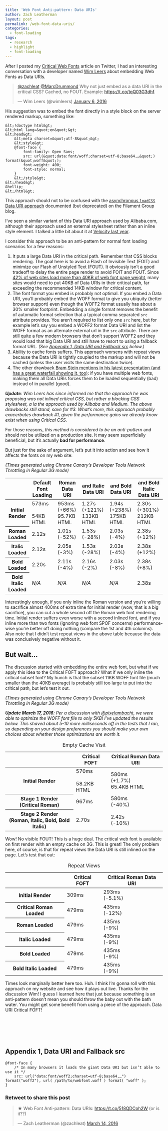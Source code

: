 ```yaml
---
title: 'Web Font Anti-pattern: Data URIs'
author: Zach Leatherman
layout: post
permalink: /web-font-data-uris/
categories:
  - font-loading
tags:
  - research
  - highlight
  - font-loading
---
```


After I posted my [Critical Web Fonts](/web/critical-webfonts/) article on Twitter, I had an interesting conversation with a developer named [Wim Leers](https://twitter.com/wimleers/) about embedding Web Fonts as Data URIs.

<blockquote class="twitter-tweet" data-conversation="none" data-lang="en"><p lang="en" dir="ltr"><a href="https://twitter.com/zachleat">@zachleat</a> <a href="https://twitter.com/MarcDrummond">@MarcDrummond</a> Why not just embed as a data URI in the critical CSS? Cached, no FOUT. Example: <a href="https://t.co/tqQ03G3dhf">https://t.co/tqQ03G3dhf</a>.</p>&mdash; Wim Leers (@wimleers) <a href="https://twitter.com/wimleers/status/684874106962100224">January 6, 2016</a></blockquote>

His suggestion was to embed the font directly in a style block on the server rendered markup, something like:

``` text
&lt;!doctype html&gt;
&lt;html lang=&quot;en&quot;&gt;
&lt;head&gt;
	&lt;meta charset=&quot;utf-8&quot;&gt;
	&lt;style&gt;
	@font-face {
		font-family: Open Sans;
		src: url(&quot;data:font/woff;charset=utf-8;base64,…&quot;) format(&quot;woff&quot;);
		font-weight: 400;
		font-style: normal;
	}
	&lt;/style&gt;
&lt;/head&gt;
&hellip;
&lt;/html&gt;
```

This approach should not to be confused with the [asynchronous `loadCSS` Data URI approach](https://www.filamentgroup.com/lab/font-loading.html) documented (but deprecated) on the Filament Group blog.

I’ve seen a similar variant of this Data URI approach used by Alibaba.com, although their approach used an external stylesheet rather than an inline style element. I talked a little bit about it at [Velocity last year](https://speakerdeck.com/zachleat/the-performance-and-usability-of-font-loading-velocity-santa-clara-2015?slide=159).

I consider this approach to be an anti-pattern for normal font loading scenarios for a few reasons:

1. It puts a large Data URI in the critical path. Remember that CSS blocks rendering. The goal here is to avoid a Flash of Invisible Text (FOIT) and minimize our Flash of Unstyled Text (FOUT). It obviously isn’t a good tradeoff to delay the entire page render to avoid FOIT and FOUT. Since [42% of web sites load more than 40KB of web font page weight](http://httparchive.org/interesting.php#bytesFont), many sites would need to put 40KB of Data URIs in their critical path, far exceeding the recommended 14KB window for critical content.
1. The font format you embed is probably not optimal. If you embed a Data URI, you’ll probably embed the WOFF format to give you ubiquity (better browser support) even though the WOFF2 format usually has about a 30% smaller footprint. Embedding a single format removes the benefit of automatic format selection that a typical comma separated `src` attribute provides. You aren’t required to list only one `src` here, but for example let’s say you embed a WOFF2 format Data URI and list the WOFF format as an alternate external url in the `src` attribute. There are still quite a few modern browsers that don’t support WOFF2 and they would load that big Data URI and still have to resort to using a fallback format URL. *(See [Appendix 1, Data URI and Fallback src](#appendix-1) below.)*
1. Ability to cache fonts suffers. This approach worsens with repeat views because the Data URI is tightly coupled to the markup and will not be cached (unless the user visits the same destination twice).
1. The other drawback [Bram Stein mentions in his latest presentation (and has a great waterfall showing it, too)](https://speakerdeck.com/bramstein/web-fonts-performance?slide=103): if you have multiple web fonts, making them all Data URIs forces them to be loaded sequentially (bad) instead of in parallel (good).

***Update**: Wim Leers has since informed me that the approach he was proposing was not inlined critical CSS, but rather a blocking CSS stylesheet, a la the approach used by Alibaba and Medium. The above drawbacks still stand, save for #3. What’s more, this approach probably exacerbates drawback #1, given the performance gains we already know exist when using Critical CSS.*

For those reasons, *this method is considered to be an anti-pattern* and should not be utilized on a production site. It may seem superficially beneficial, but it’s actually **bad for performance**.

But just for the sake of argument, let’s put it into action and see how it affects the fonts on my web site:

*(Times generated using Chrome Canary’s Developer Tools Network Throttling in Regular 3G mode)*

<table id="results-default">
	<thead>
		<tr>
			<th></th>
			<th>Default Font Loading</th>
			<th>Roman Data URI</th>
			<th>and Italic Data URI</th>
			<th>and Bold Data URI</th>
			<th>and Bold Italic Data URI</th>
		</tr>
	</thead>
	<tbody>
		<tr>
			<th>Initial Render</th>
			<td>573ms <div>&#160;</div> 54KB HTML</td>
			<td>953ms <div class="worse">(+66%)</div> 95.7KB HTML</td>
			<td>1.27s <div class="worse">(+121%)</div> 133KB HTML</td>
			<td>1.94s <div class="worse">(+238%)</div> 175KB HTML</td>
			<td>2.30s <div class="worse">(+301%)</div> 212KB HTML</td>
		</tr>
		<tr>
			<th>Roman Loaded</th>
			<td>2.12s</td>
			<td>1.01s <div class="better">(-52%)</div></td>
			<td>1.53s <div class="better">(-28%)</div></td>
			<td>2.03s <div class="better">(-4%)</div></td>
			<td>2.38s <div class="worse">(+12%)</div></td>
		</tr>
		<tr>
			<th>Italic Loaded</th>
			<td>2.12s</td>
			<td>2.05s <div class="better">(-3%)</div></td>
			<td>1.53s <div class="better">(-28%)</div></td>
			<td>2.03s <div class="better">(-4%)</div></td>
			<td>2.38s <div class="worse">(+12%)</div></td>
		</tr>
		<tr>
			<th>Bold Loaded</th>
			<td>2.20s</td>
			<td>2.11s <div class="better">(-4%)</div></td>
			<td>2.16s <div class="better">(-2%)</div></td>
			<td>2.03s <div class="better">(-8%)</div></td>
			<td>2.38s <div class="worse">(+8%)</div></td>
		</tr>
		<tr>
			<th>Bold Italic Loaded</th>
			<td><em>N/A</em></td>
			<td><em>N/A</em></td>
			<td><em>N/A</em></td>
			<td><em>N/A</em></td>
			<td>2.38s</td>
		</tr>
	</tbody>
</table>

Interestingly enough, if you only inline the Roman version and you’re willing to sacrifice almost 400ms of extra time for initial render (wow, that is a big sacrifice), you can cut a whole second off the Roman web font rendering time. Initial render suffers even worse with a second inlined font, and if you inline more than two fonts (ignoring web font SPOF concerns) performance-wise you’re better off doing nothing (compare the 1st and 4th columns). Also note that I didn’t test repeat views in the above table because the data was conclusively negative without it.

## But wait…

The discussion started with embedding the entire web font, but what if we apply this idea to the Critical FOFT approach? What if we only inline the critical subset font? My hunch is that the subset 11KB WOFF font file (much smaller than the 40KB average) is probably still too large to put into the critical path, but let’s test it out.

*(Times generated using Chrome Canary’s Developer Tools Network Throttling in Regular 3G mode)*

_**Update March 17, 2016**: Per a discussion with [@pixelambacht](https://twitter.com/zachleat/status/710136938196443136), we were able to optimize the WOFF font file to only 5KB! I’ve updated the results below. This shaved about 5-10 more milliseconds off in the tests that I ran, so depending on your design preferences you should make your own choices about whether those optimizations are worth it._

<table id="results-foft">
	<caption>Empty Cache Visit</caption>
	<thead>
		<tr>
			<th></th>
			<th>Critical FOFT</th>
			<th>Critical Roman Data URI</th>
		</tr>
	</thead>
	<tbody>
		<tr>
			<th>Initial Render</th>
			<td>570ms <div>&#160;</div> 58.2KB HTML</td>
			<td>580ms <div class="worse">(+1.7%)</div> 65.4KB HTML</td>
		</tr>
		<tr>
			<th>Stage 1 Render <div>(Critical Roman)</div></th>
			<td>967ms</td>
			<td>580ms <div class="better">(-40%)</div></td>
		</tr>
		<tr>
			<th>Stage 2 Render <div>(Roman, Italic, Bold, Bold Italic)</div></th>
			<td>2.70s</td>
			<td>2.42s <div class="better">(-10%)</div></td>
		</tr>
	</tbody>
</table>

Wow! No visible FOUT! This is a huge deal. The critical web font is available on first render with an empty cache on 3G. This is great! The only problem here, of course, is that for repeat views the Data URI is still inlined on the page. Let’s test that out:

<table>
	<caption>Repeat Views</caption>
	<thead>
		<tr>
			<th></th>
			<th>Critical FOFT</th>
			<th>Critical Roman Data URI</th>
		</tr>
	</thead>
	<tbody>
		<tr>
			<th>Initial Render</th>
			<td>309ms</td>
			<td>293ms <div class="better">(-5.1%)</div></td>
		</tr>
		<tr>
			<th>Critical Roman Loaded</th>
			<td>479ms</td>
			<td>435ms <div class="better">(-12%)</div></td>
		</tr>
		<tr>
			<th>Roman Loaded</th>
			<td>479ms</td>
			<td>435ms <div class="better">(-9%)</div></td>
		</tr>
		<tr>
			<th>Italic Loaded</th>
			<td>479ms</td>
			<td>435ms <div class="better">(-9%)</div></td>
		</tr>
		<tr>
			<th>Bold Loaded</th>
			<td>479ms</td>
			<td>435ms <div class="better">(-9%)</div></td>
		</tr>
		<tr>
			<th>Bold Italic Loaded</th>
			<td>479ms</td>
			<td>435ms <div class="better">(-9%)</div></td>
		</tr>
	</tbody>
</table>

Times look marginally better here too. Huh. I think I’m gonna roll with this approach on my website and see how it plays out live. Thanks for the discussion Wim! I guess I learned here that just because something is an anti-pattern doesn’t mean you should throw the baby out with the bath water. You might get some benefit from using a piece of the approach. Data URI Critical FOFT!

<div id="appendix-1" style="margin-top: 8em"></div>

## Appendix 1, Data URI and Fallback src

``` css/2
@font-face {
	/* In many browsers it loads the giant Data URI but isn’t able to use it */
	src: url("data:font/woff2;charset=utf-8;base64,…") format("woff2"), url( /path/to/webfont.woff ) format( "woff" );
}
```

<div class="retweettoshare">
	<h3 class="retweettoshare_title">Retweet to share this post</h3>
	<div class="retweettoshare_widget">
		<blockquote class="twitter-tweet" data-lang="en"><p lang="en" dir="ltr">★ Web Font Anti-pattern: Data URIs: <a href="https://t.co/518QDCoh2W">https://t.co/518QDCoh2W</a> (or is it??)</p>&mdash; Zach Leatherman (@zachleat) <a href="https://twitter.com/zachleat/status/709374507350249472">March 14, 2016</a></blockquote>
	</div>
</div>

